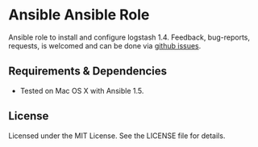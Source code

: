 # Ansible Ansible Role #

Ansible role to install and configure logstash 1.4. Feedback, bug-reports, 
requests, is welcomed and can be done via
[github issues](https://github.com/New-Edge-Engineering/ansible-ansible/issues).

## Requirements & Dependencies ##
- Tested on Mac OS X with Ansible 1.5.

## License ##

Licensed under the MIT License. See the LICENSE file for details.
